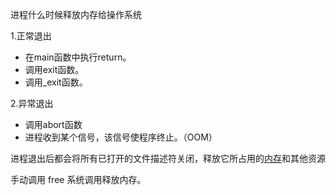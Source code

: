 进程什么时候释放内存给操作系统

1.正常退出

- 在main函数中执行return。
- 调用exit函数。
- 调用_exit函数。

2.异常退出

- 调用abort函数
- 进程收到某个信号，该信号使程序终止。（OOM）

进程退出后都会将所有已打开的文件描述符关闭，释放它所占用的[内存](https://so.csdn.net/so/search?q=内存&spm=1001.2101.3001.7020)和其他资源

手动调用 free 系统调用释放内存。